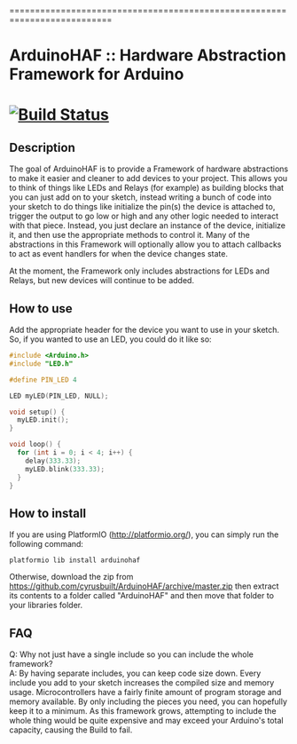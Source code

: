 ==========================================================================
# ArduinoHAF :: Hardware Abstraction Framework for Arduino
[![Build Status](https://travis-ci.org/cyrusbuilt/ArduinoHAF.svg?branch=master)](https://travis-ci.org/cyrusbuilt/ArduinoHAF)
==========================================================================

## Description
The goal of ArduinoHAF is to provide a Framework of hardware abstractions to
make it easier and cleaner to add devices to your project. This allows you to
think of things like LEDs and Relays (for example) as building blocks that you
can just add on to your sketch, instead writing a bunch of code into your sketch
to do things like initialize the pin(s) the device is attached to, trigger the
output to go low or high and any other logic needed to interact with that piece.
Instead, you just declare an instance of the device, initialize it, and then use
the appropriate methods to control it. Many of the abstractions in this
Framework will optionally allow you to attach callbacks to act as event handlers
for when the device changes state.

At the moment, the Framework only includes abstractions for LEDs and Relays, but
new devices will continue to be added.

## How to use
Add the appropriate header for the device you want to use in your sketch. So, if
you wanted to use an LED, you could do it like so:
```cpp
#include <Arduino.h>
#include "LED.h"

#define PIN_LED 4

LED myLED(PIN_LED, NULL);

void setup() {
  myLED.init();
}

void loop() {
  for (int i = 0; i < 4; i++) {
    delay(333.33);
    myLED.blink(333.33);
  }
}
```

## How to install
If you are using PlatformIO (http://platformio.org/), you can simply run the
following command:
```
platformio lib install arduinohaf
```

Otherwise, download the zip from https://github.com/cyrusbuilt/ArduinoHAF/archive/master.zip
then extract its contents to a folder called "ArduinoHAF" and then move that
folder to your libraries folder.

## FAQ
Q: Why not just have a single include so you can include the whole framework?  
A: By having separate includes, you can keep code size down. Every include you
add to your sketch increases the compiled size and memory usage.
Microcontrollers have a fairly finite amount of program storage and memory
available. By only including the pieces you need, you can hopefully keep it to a
minimum. As this framework grows, attempting to include the whole thing would be
quite expensive and may exceed your Arduino's total capacity, causing the Build
to fail.
